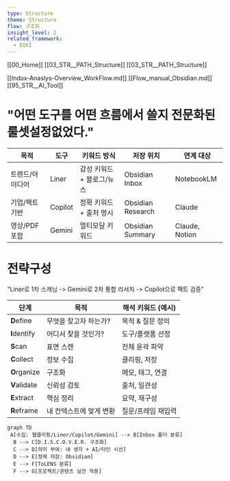```yaml
---
type: Structure
theme: Structure
flow: 구조화
insight_level: 2
related_framework:
  - DIKI
---
```


[[00_Home]]
[[03_STR__PATH_Structure]]
[[03_STR__PATH_Structure]]

[[Indox-Anaslys-Overview_WorkFlow.md]]
[[Flow_manual_Obsidian.md]]
[[95_STR__AI_Tool]]

# "**어떤 도구를 어떤 흐름에서 쓸지 전문화된 룰셋설정없었다.**"

| 목적        | 도구      | 키워드 방식          | 저장 위치             | 연계 대상          |
| --------- | ------- | --------------- | ----------------- | -------------- |
| 트렌드/아이디어  | Liner   | 감성 키워드 + 블로그/뉴스 | Obsidian Inbox    | NotebookLM     |
| 기업/팩트 기반  | Copilot | 정확 키워드 + 출처 명시  | Obsidian Research | Claude         |
| 영상/PDF 포함 | Gemini  | 멀티모달 키워드        | Obsidian Summary  | Claude, Notion |
# 전략구성

"Liner로 1차 스캐닝 -> Gemini로 2차 통합 리서치 -> Copilot으로 팩트 검증"

| 단계           | 목적            | 해석 키워드 (예시) |
| ------------ | ------------- | ----------- |
| **D**efine   | 무엇을 찾고자 하는가?  | 목적 & 질문 정의  |
| **I**dentify | 어디서 찾을 것인가?   | 도구/플랫폼 선정   |
| **S**can     | 표면 스캔         | 전체 윤곽 파악    |
| **C**ollect  | 정보 수집         | 클리핑, 저장     |
| **O**rganize | 구조화           | 메모, 태그, 연결  |
| **V**alidate | 신뢰성 검토        | 출처, 일관성     |
| **E**xtract  | 핵심 정리         | 요약, 재구성     |
| **R**eframe  | 내 컨텍스트에 맞게 변환 | 질문/프레임 재입력  |
```mermaid
graph TD
 A[수집: 웹클리핑/Liner/Copilot/Gemini] --> B[Inbox 폴더 분류]
  B --> C[D.I.S.C.O.V.E.R. 구조화]
  C --> D[의미 부여: 내 생각 + AI/타인 시선]
  D --> E[정제 저장: Obsidian]
  E --> F[ToLENS 분류]
  F --> G[프로젝트/콘텐츠 실전 적용]

```

 